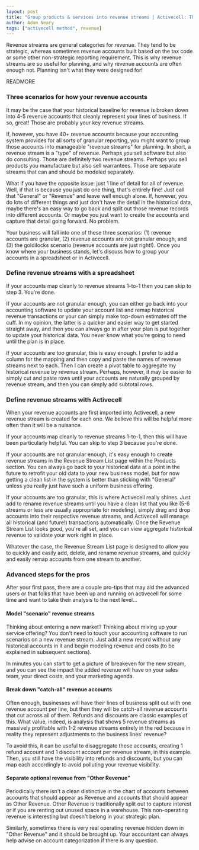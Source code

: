 ```yaml
---
layout: post
title: "Group products & services into revenue streams | Activecell: The small business management platform"
author: Adam Neary
tags: ["activecell method", revenue]
---
```


Revenue streams are general categories for revenue. They tend to be strategic, whereas sometimes revenue accounts built based on the tax code or some other non-strategic reporting requirement. This is why revenue streams are so useful for planning, and why revenue accounts are often enough not. Planning isn't what they were designed for!

READMORE

### Three scenarios for how your revenue accounts

It may be the case that your historical baseline for revenue is broken down into 4-5 revenue accounts that cleanly represent your lines of business. If so, great! Those are probably your key revenue streams.

If, however, you have 40+ revenue accounts because your accounting system provides for all sorts of granular reporting, you might want to group those accounts into manageable "revenue streams" for planning. In short, a revenue stream is a "type" of revenue. Perhaps you sell software but also do consulting. Those are definitely two revenue streams. Perhaps you sell products you manufacture but also sell warrantees. Those are separate streams that can and should be modeled separately. 

What if you have the opposite issue: just 1 line of detail for all of revenue. Well, if that is because you just do one thing, that's entirely fine! Just call that "General" or "Revenue" and leave well enough alone. If, however, you do lots of different things and just don't have the detail in the historical data, maybe there's an easy way to go back and split out those revenue records into different accounts. Or maybe you just want to create the accounts and capture that detail going forward. No problem.

Your business will fall into one of these three scenarios: (1) revenue accounts are granular, (2) revenue accounts are not granular enough, and (3) the goldilocks scenario (revenue accounts are just right!). Once you know where your business stands, let's discuss how to group your accounts in a spreadsheet or in Activecell.

### Define revenue streams with a spreadsheet

If your accounts map cleanly to revenue streams 1-to-1 then you can skip to step 3. You're done.

If your accounts are not granular enough, you can either go back into your accounting software to update your account list and remap historical revenue transactions or your can simply make top-down estimates off the cuff. In my opinion, the latter is a quicker and easier way to get started straight away, and then you can always go in after your plan is put together to update your historical data. You never know what you're going to need until the plan is in place.

If your accounts are too granular, this is easy enough. I prefer to add a column for the mapping and then copy and paste the names of revenue streams next to each. Then I can create a pivot table to aggregate my historical revenue by revenue stream. Perhaps, however, it may be easier to simply cut and paste rows until your accounts are naturally grouped by revenue stream, and then you can simply add subtotal rows.

### Define revenue streams with Activecell

When your revenue accounts are first imported into Activecell, a new revenue stream is created for each one. We believe this will be helpful more often than it will be a nuisance.

If your accounts map cleanly to revenue streams 1-to-1, then this will have been particularly helpful. You can skip to step 3 because you're done.

If your accounts are not granular enough, it's easy enough to create revenue streams in the Revenue Stream List page within the Products section. You can always go back to your historical data at a point in the future to retrofit your old data to your new business model, but for now getting a clean list in the system is better than sticking with "General" unless you really just have such a uniform business offering.

If your accounts are too granular, this is where Activecell really shines. Just add to rename revenue streams until you have a clean list that you like (5-6 streams or less are usually appropriate for modeling), simply drag and drop accounts into their respective revenue streams, and Activecell will manage all historical (and future!) transactions automatically. Once the Revenue Stream List looks good, you're all set, and you can view aggregate historical revenue to validate your work right in place.

Whatever the case, the Revenue Stream List page is designed to allow you to quickly and easily add, delete, and rename revenue streams, and quickly and easily remap accounts from one stream to another.

### Advanced steps for the pros

After your first pass, there are a couple pro-tips that may aid the advanced users or that folks that have been up and running on activecell for some time and want to take their analysis to the next level...

#### Model "scenario" revenue streams

Thinking about entering a new market? Thinking about mixing up your service offering? You don't need to touch your accounting software to run scenarios on a new revenue stream. Just add a new record without any historical accounts in it and begin modeling revenue and costs (to be explained in subsequent sections). 

In minutes you can start to get a picture of breakeven for the new stream, and you can see the impact the added revenue will have on your sales team, your direct costs, and your marketing agenda.

#### Break down "catch-all" revenue accounts

Often enough, businesses will have their lines of business split out with one revenue account per line, but then they will be catch-all revenue accounts that cut across all of them. Refunds and discounts are classic examples of this. What value, indeed, is analysis that shows 5 revenue streams as massively profitable with 1-2 revenue streams entirely in the red because in reality they represent adjustments to the business lines' revenue?

To avoid this, it can be useful to disaggregate these accounts, creating 1 refund account and 1 discount account per revenue stream, in this example. Then, you still have the visibility into refunds and discounts, but you can map each accordingly to avoid polluting your revenue visibility.
 
#### Separate optional revenue from "Other Revenue"

Periodically there isn't a clean distinctive in the chart of accounts between accounts that should appear as Revenue and accounts that should appear as Other Revenue. Other Revenue is traditionally split out to capture interest or if you are renting out unused space in a warehouse. This non-operating revenue is interesting but doesn't belong in your strategic plan.

Similarly, sometimes there is very real operating revenue hidden down in "Other Revenue" and it should be brought up. Your accountant can always help advise on account categorization if there is any question. 